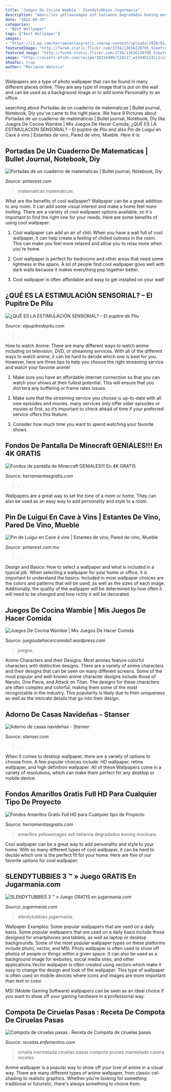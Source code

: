 ```yaml
---
title: "Juegos De Cocina Wambie - Slendytubbies Jugarmania"
description: "Amarillos yellowimages ash tatianna degradados kuning mockups"
date: "2022-08-25"
categories:
- "Best Wallpaper"
tags: ["Best Wallpaper"]
images:
- "https://i1.wp.com/herramientasgratis.com/wp-content/uploads/2020/01/Abstract_vector_yellow_glare-Design_Desktop_Wallpaper_1366x768.jpg?resize=640%2C360"
featuredImage: "http://farm4.static.flickr.com/3734/13656120705_52eefce985.jpg"
featured_image: "http://farm4.static.flickr.com/3734/13656120705_52eefce985.jpg"
image: "https://assets.afcdn.com/recipe/20210409/119217_w1944h1242c1cx299cy208.jpg"
ShowToc: true
author: "Marianne Watsica"
---
```





Wallpapers are a type of photo wallpaper that can be found in many different places online. They are any type of image that is put on the wall and can be used as a background image or to add some Personality to an office.

	

		
searching about Portadas de un cuaderno de matematicas | Bullet journal, Notebook, Diy you've came to the right place. We have 9 Pictures about Portadas de un cuaderno de matematicas | Bullet journal, Notebook, Diy like Juegos De Cocina Wambie | Mis Juegos De Hacer Comida, ¿QUÉ ES LA ESTIMULACIÓN SENSORIAL? – El pupitre de Pilu and also Pin de Luigui en Cave à vins | Estantes de vino, Pared de vino, Mueble. Here it is:
		
    
## Portadas De Un Cuaderno De Matematicas | Bullet Journal, Notebook, Diy

<img loading=lazy src="https://i.pinimg.com/736x/b9/ae/9d/b9ae9d7a32fdf74aac88fbfc78a9ca04.jpg" onerror="this.onerror=null;this.src='https://tse4.mm.bing.net/th?id=OIP.1IkFgf_DgUbrHvcWn7WTGAHaNK&amp;pid=15.1';" alt="Portadas de un cuaderno de matematicas | Bullet journal, Notebook, Diy">

_Source: pinterest.com_

>matematicas matemáticas. 

	

What are the benefits of cool wallpaper?
Wallpaper can be a great addition to any room. It can add some visual interest and make a home feel more inviting. There are a variety of cool wallpaper options available, so it's important to find the right one for your needs. Here are some benefits of using cool wallpaper: 
1. Cool wallpaper can add an air of chill. When you have a wall full of cool wallpaper, it can help create a feeling of chilled outness in the room. This can make you feel more relaxed and allow you to relax more when you're home. 

2. Cool wallpaper is perfect for bedrooms and other areas that need some lightness in the space. A lot of people find cool wallpaper goes well with dark walls because it makes everything pop together better. 

3. Cool wallpaper is often affordable and easy to get installed on your wall!

    
## ¿QUÉ ES LA ESTIMULACIÓN SENSORIAL? – El Pupitre De Pilu

<img loading=lazy src="https://www.elpupitredepilu.com/wp-content/uploads/2016/06/SAM_0719-900x675.jpg" onerror="this.onerror=null;this.src='https://tse2.mm.bing.net/th?id=OIP.TmAT-UA3ExnDRUCrtNbl-gHaFj&amp;pid=15.1';" alt="¿QUÉ ES LA ESTIMULACIÓN SENSORIAL? – El pupitre de Pilu">

_Source: elpupitredepilu.com_

>. 

	

How to watch Anime: There are many different ways to watch anime including on television, DVD, or streaming services.
With all of the different ways to watch anime, it can be hard to decide which one is best for you. However, here are three tips to help you choose the right streaming service and watch your favorite anime!
1. Make sure you have an affordable internet connection so that you can watch your shows at their fullest potential. This will ensure that you don’tera any buffering or frame rates issues.

2. Make sure that the streaming service you choose is up-to-date with all new episodes and movies. many services only offer older episodes or movies at first, so it’s important to check ahead of time if your preferred service offers this feature.

3. Consider how much time you want to spend watching your favorite shows.

    
## Fondos De Pantalla De Minecraft GENIALES!!! En 4K GRATIS

<img loading=lazy src="https://i0.wp.com/herramientasgratis.com/wp-content/uploads/2020/01/minecraft-inspiration_2676x1505-scaled.jpg?resize=2048%2C1152&amp;ssl=1" onerror="this.onerror=null;this.src='https://tse2.mm.bing.net/th?id=OIP.-tXW5CMAJ5pPJstUsKIINgHaEK&amp;pid=15.1';" alt="Fondos de pantalla de Minecraft GENIALES!!! En 4K GRATIS">

_Source: herramientasgratis.com_

>. 

	

Wallpapers are a great way to set the tone of a room or home. They can also be used as an easy way to add personality and style to a room.

    
## Pin De Luigui En Cave à Vins | Estantes De Vino, Pared De Vino, Mueble

<img loading=lazy src="https://i.pinimg.com/736x/c9/a5/16/c9a516a8d886e4468609230bda878a97.jpg" onerror="this.onerror=null;this.src='https://tse3.mm.bing.net/th?id=OIP.4UXZz0dUSNuV8Fpo1YEXBQHaJ3&amp;pid=15.1';" alt="Pin de Luigui en Cave à vins | Estantes de vino, Pared de vino, Mueble">

_Source: pinterest.com.mx_

>. 

	

Design and Basics: How to select a wallpaper and what is included in a typical job.
When selecting a wallpaper for your home or office, it is important to understand the basics. Included in most wallpaper choices are the colors and patterns that will be used, as well as the sizes of each image. Additionally, the quality of the wallpaper will be determined by how often it will need to be changed and how richly it will be decorated.

    
## Juegos De Cocina Wambie | Mis Juegos De Hacer Comida

<img loading=lazy src="http://farm4.static.flickr.com/3734/13656120705_52eefce985.jpg" onerror="this.onerror=null;this.src='https://tse2.mm.bing.net/th?id=OIP.hjbMXRC3BJiLf1KkbwvrfAAAAA&amp;pid=15.1';" alt="Juegos De Cocina Wambie | Mis Juegos De Hacer Comida">

_Source: juegosdehacercomida1.wordpress.com_

>juegos. 

	

Anime Characters and their Designs: Most animes feature colorful characters with distinctive designs.
There are a variety of anime characters and their designs that can be seen on many different screens. Some of the most popular and well-known anime character designs include those of Naruto, One Piece, and Attack on Titan. The designs for these characters are often complex and colorful, making them some of the most recognizable in the industry. This popularity is likely due to their uniqueness as well as the intricate details that go into their design.

    
## Adorno De Casas Navideñas - Stanser

<img loading=lazy src="https://www.stanser.com/wp-content/uploads/2020/04/ADORNO-NAVIDAD-V11-768x1024.jpg" onerror="this.onerror=null;this.src='https://tse1.mm.bing.net/th?id=OIP.s_dQP-g9Q1mhb5XNvhl26gHaJ4&amp;pid=15.1';" alt="Adorno de casas navideñas - Stanser">

_Source: stanser.com_

>. 

	

When it comes to desktop wallpaper, there are a variety of options to choose from. A few popular choices include: HD wallpaper, retina wallpaper, and high definition wallpaper. All of these Wallpapers come in a variety of resolutions, which can make them perfect for any desktop or mobile device. 

    
## Fondos Amarillos Gratis Full HD Para Cualquier Tipo De Proyecto

<img loading=lazy src="https://i1.wp.com/herramientasgratis.com/wp-content/uploads/2020/01/Abstract_vector_yellow_glare-Design_Desktop_Wallpaper_1366x768.jpg?resize=640%2C360" onerror="this.onerror=null;this.src='https://tse2.mm.bing.net/th?id=OIP.zNZGwj4T5gBRnCUYf6UBDQHaEK&amp;pid=15.1';" alt="Fondos Amarillos Gratis Full HD para Cualquier tipo de Proyecto">

_Source: herramientasgratis.com_

>amarillos yellowimages ash tatianna degradados kuning mockups. 

	

Cool wallpaper can be a great way to add personality and style to your home. With so many different types of cool wallpaper, it can be hard to decide which one is the perfect fit for your home. Here are five of our favorite options for cool wallpaper: 

    
## SLENDYTUBBIES 3 ™ » Juego GRATIS En Jugarmania.com

<img loading=lazy src="https://www.jugarmania.com/wp-content/uploads/thumbs/custom/S/slendertubbies-3-thumbnail-jugarmania.jpg" onerror="this.onerror=null;this.src='https://tse1.mm.bing.net/th?id=OIP.qMJE67mKAWrR7wIP4t6RGgAAAA&amp;pid=15.1';" alt="SLENDYTUBBIES 3 ™ » Juego GRATIS en jugarmania.com">

_Source: jugarmania.com_

>slendytubbies jugarmania. 

	

Wallpaper Examples: Some popular wallpapers that are used on a daily basis.
Some popular wallpapers that are used on a daily basis include those designed for smartphones and tablets, as well as laptop or desktop backgrounds. Some of the most popular wallpaper types on these platforms include photo, vector, and MSI. 
Photo wallpaper is often used to show off photos of people or things within a given space. It can also be used as a background image for websites, social media sites, and other applications.Vector wallpaper is often created using vectors which make it easy to change the design and look of the wallpaper. This type of wallpaper is often used on mobile devices where icons and images are more important than text or color. 

MSI (Mobile Gaming Software) wallpapers can be seen as an ideal choice if you want to show off your gaming hardware in a professional way.

    
## Compota De Ciruelas Pasas : Receta De Compota De Ciruelas Pasas

<img loading=lazy src="https://assets.afcdn.com/recipe/20210409/119217_w1944h1242c1cx299cy208.jpg" onerror="this.onerror=null;this.src='https://tse3.mm.bing.net/th?id=OIP.UHnEQnnk_6Kj0ojDqC_h-QHaEu&amp;pid=15.1';" alt="Compota de ciruelas pasas : Receta de Compota de ciruelas pasas">

_Source: recetas.enfemenino.com_

>ciruela mermelada ciruelas pasas compota prunes marmelade casera recetas. 

	

Anime wallpaper is a popular way to show off your love of anime in a visual way. There are many different types of anime wallpaper, from classic cel-shading to realistic graphics. Whether you're looking for something traditional or futuristic, there's always something to choice from.

